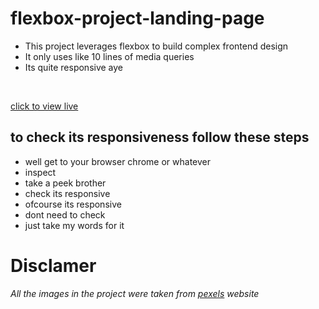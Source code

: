 # flexbox-project-landing-page
- This project leverages flexbox to build complex frontend design
- It only uses like 10 lines of media queries
- Its quite responsive aye

<br>


  [click to view live](https://bipintimilsina.github.io/flexbox-project-landing-page/)


## to check its responsiveness follow these steps 
-  well get to your browser chrome or whatever
- inspect
- take a peek brother
- check its responsive
- ofcourse its responsive
- dont need to check
- just take my words for it

# Disclamer
*All the images in the project were taken from [pexels](https://www.pexels.com/) website*
  

